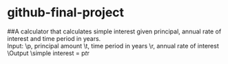 # github-final-project
##A calculator that calculates simple interest given principal, annual rate of interest and time period in years.\
Input:
   \p, principal amount
   \t, time period in years
   \r, annual rate of interest
\Output
   \simple interest = p*t*r
